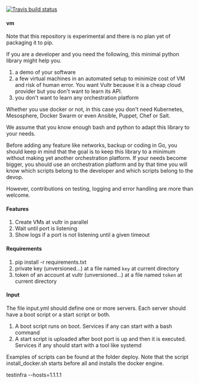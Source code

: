 [![Travis build status](https://travis-ci.org/nicosmaris/vm.png?branch=master)](https://travis-ci.org/nicosmaris/vm)

#### vm

Note that this repository is experimental and there is no plan yet of packaging it to pip.

If you are a developer and you need the following, this minimal python library might help you.

1. a demo of your software
2. a few virtual machines in an automated setup to minimize cost of VM and risk of human error. You want Vultr because it is a cheap cloud provider but you don't want to learn its API.
3. you don't want to learn any orchestration platform

Whether you use docker or not, in this case you don't need Kubernetes, Mesosphere, Docker Swarm or even Ansible, Puppet, Chef or Salt.

We assume that you know enough bash and python to adapt this library to your needs.

Before adding any feature like networks, backup or coding in Go, you should keep in mind that the goal is to keep this library to a minimum without making yet another orchestration platform.
If your needs become bigger, you should use an orchestration platform and by that time you will know which scripts belong to the developer and which scripts belong to the devop.

However, contributions on testing, logging and error handling are more than welcome.

#### Features

1. Create VMs at vultr in parallel
2. Wait until port is listening
3. Show logs if a port is not listening until a given timeout

#### Requirements

1. pip install -r requirements.txt
2. private key (unversioned...) at a file named `key` at current directory
3. token of an account at vultr (unversioned...) at a file named `token` at current directory

#### Input

The file input.yml should define one or more servers. Each server should have a boot script or a start script or both.

1. A boot script runs on boot. Services if any can start with a bash command
2. A start script is uploaded after boot port is up and then it is executed. Services if any should start with a tool like systemd

Examples of scripts can be found at the folder deploy. Note that the script install_docker.sh starts before all and installs the docker engine.

testinfra --hosts=1.1.1.1
